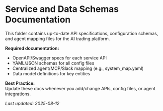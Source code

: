 # Service and Data Schemas Documentation

This folder contains up-to-date API specifications, configuration schemas, and agent mapping files for the AI trading platform.

**Required documentation:**
- OpenAPI/Swagger specs for each service API
- YAML/JSON schemas for all config files
- Centralized agent/MCP/Slack mapping (e.g., system_map.yaml)
- Data model definitions for key entities

**Best Practice:**  
Update these docs whenever you add/change APIs, config files, or agent integrations.

_Last updated: 2025-08-12_
